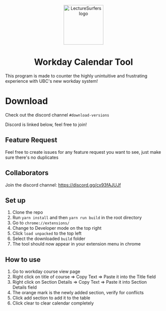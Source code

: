 <p align="center">
  <img src="/public/logo128.png" width="128px" height="128px" alt="LectureSurfers logo">
</p>
<h1 align="center">Workday Calendar Tool</h1>

This program is made to counter the highly unintuitive and frustrating experience with UBC's new workday system!

# Download
Check out the discord channel `#download-versions`

Discord is linked below, feel free to join!

## Feature Request
Feel free to create issues for any feature request you want to see, just make sure there's no duplicates

## Collaborators
Join the discord channel: https://discord.gg/cx93fAJUJf

## Set up

1. Clone the repo
2. Run `yarn install` and then `yarn run build` in the root directory
3. Go to `chrome://extensions/`
4. Change to Developer mode on the top right
5. Click `load unpacked` to the top left
6. Select the downloaded `build` folder
7. The tool should now appear in your extension menu in chrome

## How to use

1. Go to workday course view page
2. Right click on title of course => Copy Text => Paste it into the Title field
3. Right click on Section Details => Copy Text => Paste it into Section Details field
4. The orange mark is the newly added section, verify for conflicts
5. Click add section to add it to the table
6. Click clear to clear calendar completely